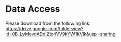 # Data Access #

Please download from the following link: https://drive.google.com/folderview?id=0B_LyMovdADoiZjc4VV9kYW1KVlk&usp=sharing